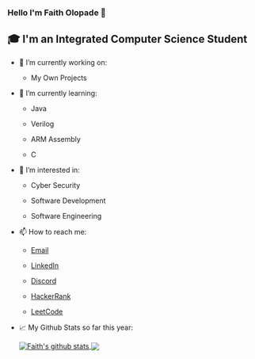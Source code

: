 ### Hello I'm Faith Olopade 👋
## 🎓 I'm an Integrated Computer Science Student

- 🔭 I’m currently working on:

  - My Own Projects
  
- 🌱 I’m currently learning: 

  - Java
  
  - Verilog
  
  - ARM Assembly
  
  - C
  
- 🤔 I’m interested in: 

  - Cyber Security
  
  - Software Development
  
  - Software Engineering
  
- 📫 How to reach me:

  - [Email](mailto:olopadef@tcd.ie)

  - [LinkedIn](https://www.linkedin.com/in/faitholopade)

  - [Discord](https://discord.gg/rZuunpWU)
  
  - [HackerRank](https://www.hackerrank.com/olopadef?hr_r=1)
  
  - [LeetCode](https://leetcode.com/faitholopade/)
  
  
- 📈 My Github Stats so far this year:

  <a href="https://github.com/olopadef">
   <img align="center" src="https://github-readme-stats.vercel.app/api?username=olopadef&show_icons=true&theme=light&line_height=40" alt="Faith's github stats"/>
  </a>

  <a href="https://github.com/olopadef">
    <img align="center" src="https://github-readme-stats.vercel.app/api/top-langs/?username=olopadef&theme=light&hide_langs_below=1" />
  </a>

<!--
**olopadef/olopadef** is a ✨ _special_ ✨ repository because its `README.md` (this file) appears on your GitHub profile.

Here are some ideas to get you started:

- 🔭 I’m currently working on My Own Projects
- 🌱 I’m currently learning Java
- 👯 I’m looking to collaborate on ...
- 🤔 I’m looking for help with ...
- 💬 Ask me about ...
- 📫 How to reach me: 
<a href="mailto:olopadef@tcd.ie?"><img src="https://img.shields.io/badge/gmail-%23DD0031.svg?&style=for-the-badge&logo=gmail&logoColor=white"/></a>
- 😄 Pronouns: ...
- ⚡ Fun fact: ...
-->
